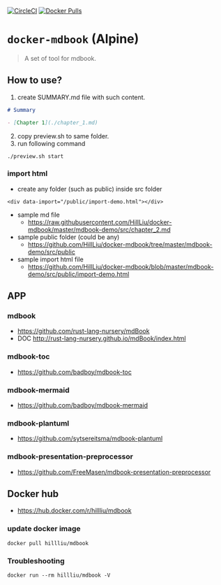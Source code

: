 [![CircleCI](https://circleci.com/gh/HillLiu/docker-mdbook/tree/main.svg?style=svg)](https://circleci.com/gh/HillLiu/docker-mdbook/tree/main)
[![Docker Pulls](https://img.shields.io/docker/pulls/hillliu/mdbook.svg)](https://hub.docker.com/r/hillliu/mdbook)

# `docker-mdbook` (Alpine)

> A set of tool for mdbook. 

## How to use?
1. create SUMMARY.md file with such content.
```markdown
# Summary

- [Chapter 1](./chapter_1.md)
```
2. copy preview.sh to same folder.
3. run following command
```
./preview.sh start
```

### import html
   * create any folder (such as public) inside src folder
```
<div data-import="/public/import-demo.html"></div>
```
   * sample md file
      * https://raw.githubusercontent.com/HillLiu/docker-mdbook/master/mdbook-demo/src/chapter_2.md
   * sample public folder (could be any)
      * https://github.com/HillLiu/docker-mdbook/tree/master/mdbook-demo/src/public
   * sample import html file
      * https://github.com/HillLiu/docker-mdbook/blob/master/mdbook-demo/src/public/import-demo.html
   

## APP
### mdbook
   * https://github.com/rust-lang-nursery/mdBook
   * DOC http://rust-lang-nursery.github.io/mdBook/index.html
### mdbook-toc
   * https://github.com/badboy/mdbook-toc
### mdbook-mermaid
   * https://github.com/badboy/mdbook-mermaid
### mdbook-plantuml
   * https://github.com/sytsereitsma/mdbook-plantuml
### mdbook-presentation-preprocessor 
   * https://github.com/FreeMasen/mdbook-presentation-preprocessor 

## Docker hub
   * https://hub.docker.com/r/hillliu/mdbook
### update docker image
```
docker pull hillliu/mdbook
```
### Troubleshooting
```
docker run --rm hillliu/mdbook -V
```
